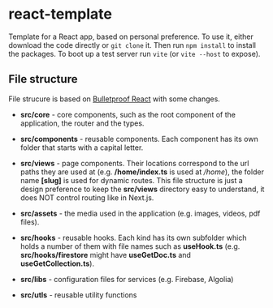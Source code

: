 # react-template

Template for a React app, based on personal preference. To use it, either download the code directly or `git clone` it. Then run `npm install` to install the packages. To boot up a test server run `vite` (or `vite --host` to expose).

## File structure

File strucure is based on [Bulletproof React](https://github.com/alan2207/bulletproof-react/blob/master/docs/project-structure.md) with some changes.

- **src/core** - core components, such as the root component of the application, the router and the types.

- **src/components** - reusable components. Each component has its own folder that starts with a capital letter.

- **src/views** - page components. Their locations correspond to the url paths they are used at (e.g. **/home/index.ts** is used at _/home_), the folder name **[slug]** is used for dynamic routes. This file structure is just a design preference to keep the **src/views** directory easy to understand, it does NOT control routing like in Next.js.

- **src/assets** - the media used in the application (e.g. images, videos, pdf files).

- **src/hooks** - reusable hooks. Each kind has its own subfolder which holds a number of them with file names such as **useHook.ts** (e.g. **src/hooks/firestore** might have **useGetDoc.ts** and **useGetCollection.ts**).

- **src/libs** - configuration files for services (e.g. Firebase, Algolia)

- **src/utls** - reusable utility functions
